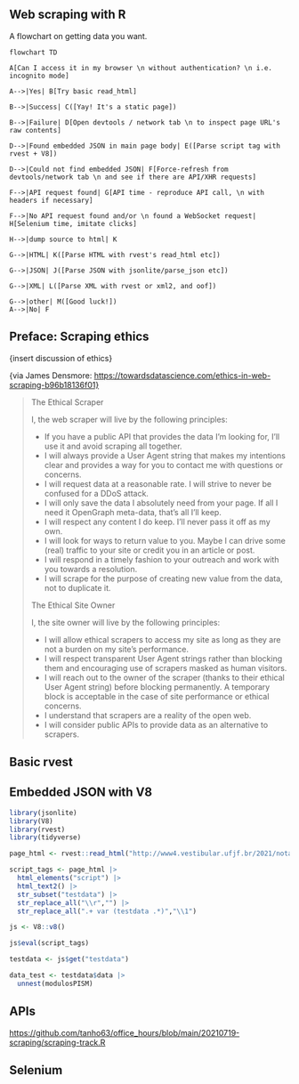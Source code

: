 ## Web scraping with R

A flowchart on getting data you want. 

```mermaid
flowchart TD

A[Can I access it in my browser \n without authentication? \n i.e. incognito mode]

A-->|Yes| B[Try basic read_html]

B-->|Success| C([Yay! It's a static page])

B-->|Failure| D[Open devtools / network tab \n to inspect page URL's raw contents]

D-->|Found embedded JSON in main page body| E([Parse script tag with rvest + V8])

D-->|Could not find embedded JSON| F[Force-refresh from devtools/network tab \n and see if there are API/XHR requests]

F-->|API request found| G[API time - reproduce API call, \n with headers if necessary]

F-->|No API request found and/or \n found a WebSocket request| H[Selenium time, imitate clicks]

H-->|dump source to html| K

G-->|HTML| K([Parse HTML with rvest's read_html etc])

G-->|JSON| J([Parse JSON with jsonlite/parse_json etc])

G-->|XML| L([Parse XML with rvest or xml2, and oof])

G-->|other| M([Good luck!])
A-->|No| F
```

## Preface: Scraping ethics
{insert discussion of ethics}

{via James Densmore: https://towardsdatascience.com/ethics-in-web-scraping-b96b18136f01}

> The Ethical Scraper
> 
> I, the web scraper will live by the following principles:
> 
> - If you have a public API that provides the data I’m looking for, I’ll use it and avoid scraping all together.
> - I will always provide a User Agent string that makes my intentions clear and provides a way for you to contact me with questions or concerns.
> - I will request data at a reasonable rate. I will strive to never be confused for a DDoS attack.
> - I will only save the data I absolutely need from your page. If all I need it OpenGraph meta-data, that’s all I’ll keep.
> - I will respect any content I do keep. I’ll never pass it off as my own.
> - I will look for ways to return value to you. Maybe I can drive some (real) traffic to your site or credit you in an article or post.
> - I will respond in a timely fashion to your outreach and work with you towards a resolution.
> - I will scrape for the purpose of creating new value from the data, not to duplicate it.
> 
> The Ethical Site Owner
> 
> I, the site owner will live by the following principles:
> 
> - I will allow ethical scrapers to access my site as long as they are not a burden on my site’s performance.
> - I will respect transparent User Agent strings rather than blocking them and encouraging use of scrapers masked as human visitors.
> - I will reach out to the owner of the scraper (thanks to their ethical User Agent string) before blocking permanently. A temporary block is acceptable in the case of site performance or ethical concerns.
> - I understand that scrapers are a reality of the open web.
> - I will consider public APIs to provide data as an alternative to scrapers.

## Basic rvest

## Embedded JSON with V8

```r
library(jsonlite)
library(V8)
library(rvest)
library(tidyverse)

page_html <- rvest::read_html("http://www4.vestibular.ufjf.br/2021/notaspism1/H.html")

script_tags <- page_html |> 
  html_elements("script") |> 
  html_text2() |> 
  str_subset("testdata") |> 
  str_replace_all("\\r","") |> 
  str_replace_all(".+ var (testdata .*)","\\1")

js <- V8::v8()

js$eval(script_tags)

testdata <- js$get("testdata") 

data_test <- testdata$data |> 
  unnest(modulosPISM)
 ```

## APIs

https://github.com/tanho63/office_hours/blob/main/20210719-scraping/scraping-track.R

## Selenium

